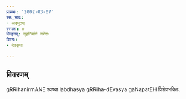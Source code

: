 ```yaml
---
प्रारम्भः: '2002-03-07'
रसः_भावः:
- अद्भुतम्
रस्यता: ४
लिङ्गम्: गृहनिर्माणे गणेशः
विषयः:
- देवकृपा

---
```


## विवरणम्
gRRihanirmANE श्वश्र्वा labdhasya gRRiha-dEvasya gaNapatEH विशेषभक्तिः.


